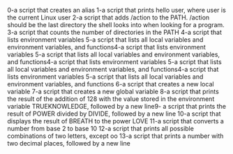 0-a script that creates an alias
1-a script that prints hello user, where user is the current Linux user
2-a script that adds /action to the PATH. /action should be the last directory the shell looks into when looking for a program.
3-a script that counts the number of directories in the PATH
4-a script that lists environment variables
5-a script that lists all local variables and environment variables, and functions4-a script that lists environment variables
5-a script that lists all local variables and environment variables, and functions4-a script that lists environment variables
5-a script that lists all local variables and environment variables, and functions4-a script that lists environment variables
5-a script that lists all local variables and environment variables, and functions
6-a script that creates a new local variable
7-a script that creates a new global variable
8-a script that prints the result of the addition of 128 with the value stored in the environment variable TRUEKNOWLEDGE, followed by a new line9- a script that prints the result of POWER divided by DIVIDE, followed by a new line
10-a script that displays the result of BREATH to the power LOVE
11-a script that converts a number from base 2 to base 10
12-a script that prints all possible combinations of two letters, except oo
13-a script that prints a number with two decimal places, followed by a new line
